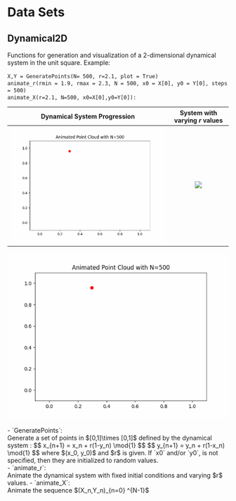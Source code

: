 # Data Sets

## Dynamical2D 
Functions for generation and visualization of a 2-dimensional dynamical system in the unit square.
Example:
```
X,Y = GeneratePoints(N= 500, r=2.1, plot = True)
animate_r(rmin = 1.9, rmax = 2.3, N = 500, x0 = X[0], y0 = Y[0], steps = 500)
animate_X(r=2.1, N=500, x0=X[0],y0=Y[0]):
```
Dynamical System Progression           |  System with varying $r$ values
:-------------------------:|:-------------------------:
![](animate_X.gif)  |  ![](animate_r.gif)
<p align="center">
  <img src = "animate_X.gif" alt>
</p>
- `GeneratePoints`:<br>
Generate a set of points in $[0,1]\times [0,1]$ defined by the dynamical system :
$$
x_{n+1} = x_n + r(1-y_n) \mod{1}
$$
$$
y_{n+1} = y_n + r(1-x_n) \mod{1}
$$
where $(x_0, y_0)$ and $r$ is given. If `x0` and/or `y0`, is not specified, then they are initialized to random values.<br>
- `animate_r`: <br>
Animate the dynamical system with fixed initial conditions and varying $r$ values.
- `animate_X`: <br>
Animate the sequence $(X_n,Y_n)_{n=0} ^{N-1}$ 
